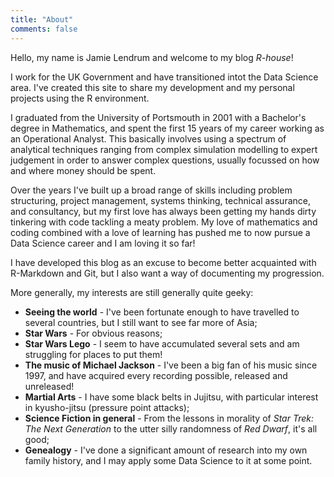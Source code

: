 ```yaml
---
title: "About"
comments: false
---
```


Hello, my name is Jamie Lendrum and welcome to my blog *R-house*!

I work for the UK Government and have transitioned intot the Data Science area. I've created this site to share my development and my personal projects using the R environment. 

I graduated from the University of Portsmouth in 2001 with a Bachelor's degree in Mathematics, and spent the first 15 years of my career working as an Operational Analyst. This basically involves using a spectrum of analytical techniques ranging from complex simulation modelling to expert judgement in order to answer complex questions, usually focussed on how and where money should be spent.

Over the years I've built up a broad range of skills including problem structuring, project management, systems thinking, technical assurance, and consultancy, but my first love has always been getting my hands dirty tinkering with code tackling a meaty problem. My love of mathematics and coding combined with a love of learning has pushed me to now pursue a Data Science career and I am loving it so far!

I have developed this blog as an excuse to become better acquainted with R-Markdown and Git, but I also want a way of documenting my progression.

More generally, my interests are still generally quite geeky:

* **Seeing the world** - I've been fortunate enough to have travelled to several countries, but I still want to see far more of Asia;
* **Star Wars** - For obvious reasons; 
* **Star Wars Lego** - I seem to have accumulated several sets and am struggling for places to put them!
* **The music of Michael Jackson** - I've been a big fan of his music since 1997, and have acquired every recording possible, released and unreleased!
* **Martial Arts** - I have some black belts in Jujitsu, with particular interest in kyusho-jitsu (pressure point attacks);
* **Science Fiction in general** - From the lessons in morality of *Star Trek: The Next Generation* to the utter silly randomness of *Red Dwarf*, it's all good;
* **Genealogy** - I've done a significant amount of research into my own family history, and I may apply some Data Science to it at some point.